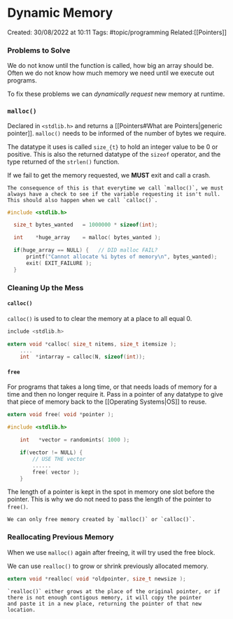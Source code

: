 # Dynamic Memory
Created: 30/08/2022 at 10:11
Tags: #topic/programming 
Related:[[Pointers]]

### Problems to Solve
We do not know until the function is called, how big an array should be.
Often we do not know how much memory we need until we execute out programs.

To fix these problems we can *dynamically request* new memory at runtime.

### `malloc()`
Declared in `<stdlib.h>` and returns a [[Pointers#What are Pointers|generic pointer]].
`malloc()` needs to be informed of the number of bytes we require.

The datatype it uses is called `size_{t}` to hold an integer value to be 0 or positive.
This is also the returned datatype of the `sizeof` operator, and the type returned of the `strlen()` function.

If we fail to get the memory requested, we **MUST** exit and call a crash.
```ad-warning
The consequence of this is that everytime we call `malloc()`, we must always have a check to see if the variable requesting it isn't null. This should also happen when we call `calloc()`.
```

```c
#include <stdlib.h>

  size_t bytes_wanted   = 1000000 * sizeof(int);

  int    *huge_array    = malloc( bytes_wanted );

  if(huge_array == NULL) {   // DID malloc FAIL?
      printf("Cannot allocate %i bytes of memory\n", bytes_wanted);    
      exit( EXIT_FAILURE );
  }
```

### Cleaning Up the Mess
#### `calloc()`
`calloc()` is used to to clear the memory at a place to all equal 0.

```c
include <stdlib.h>

extern void *calloc( size_t nitems, size_t itemsize );
    ....
    int  *intarray = calloc(N, sizeof(int));
```

#### `free`
For programs that takes a long time, or that needs loads of memory for a time and then no longer require it.
Pass in a pointer of any datatype to give that piece of memory back to the [[Operating Systems|OS]] to reuse. 

```c 
extern void free( void *pointer );
```

```c
#include <stdlib.h>

    int   *vector = randomints( 1000 );

    if(vector != NULL) {
        // USE THE vector
        ......
        free( vector );
    }
```

The length of a pointer is kept in the spot in memory one slot before the pointer.
This is why we do not need to pass the length of the pointer to `free()`.

```ad-info
We can only free memory created by `malloc()` or `calloc()`.
```

### Reallocating Previous Memory
When we use `malloc()` again after freeing, it will try used the free block.

We can use `realloc()` to grow or shrink previously allocated memory.

```c 
extern void *realloc( void *oldpointer, size_t newsize );
```

```ad-info
`realloc()` either grows at the place of the original pointer, or if there is not enough contigous memory, it will copy the pointer
and paste it in a new place, returning the pointer of that new location.
```
